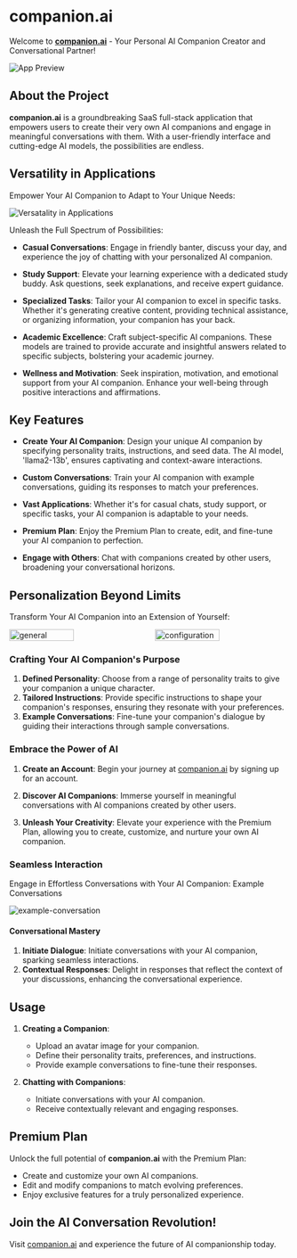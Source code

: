 # companion.ai

Welcome to **[companion.ai](https://ai-companion-nu.vercel.app/)** - Your Personal AI Companion Creator and Conversational Partner!

![App Preview](https://github.com/Akash4510/ai-companion/assets/78362903/427b2425-dde1-45e6-a2b5-fceca9bfa09c)

## About the Project

**companion.ai** is a groundbreaking SaaS full-stack application that empowers users to create their very own AI companions and engage in meaningful conversations with them. With a user-friendly interface and cutting-edge AI models, the possibilities are endless.

## Versatility in Applications

Empower Your AI Companion to Adapt to Your Unique Needs:

![Versatality in Applications](https://github.com/Akash4510/ai-companion/assets/78362903/bf110cf4-8e8c-421a-bb57-8cb08ea3d90c)


Unleash the Full Spectrum of Possibilities:

- **Casual Conversations**: Engage in friendly banter, discuss your day, and experience the joy of chatting with your personalized AI companion.

- **Study Support**: Elevate your learning experience with a dedicated study buddy. Ask questions, seek explanations, and receive expert guidance.

- **Specialized Tasks**: Tailor your AI companion to excel in specific tasks. Whether it's generating creative content, providing technical assistance, or organizing information, your companion has your back.

- **Academic Excellence**: Craft subject-specific AI companions. These models are trained to provide accurate and insightful answers related to specific subjects, bolstering your academic journey.

- **Wellness and Motivation**: Seek inspiration, motivation, and emotional support from your AI companion. Enhance your well-being through positive interactions and affirmations.

## Key Features

- **Create Your AI Companion**: Design your unique AI companion by specifying personality traits, instructions, and seed data. The AI model, 'llama2-13b', ensures captivating and context-aware interactions.

- **Custom Conversations**: Train your AI companion with example conversations, guiding its responses to match your preferences.

- **Vast Applications**: Whether it's for casual chats, study support, or specific tasks, your AI companion is adaptable to your needs.

- **Premium Plan**: Enjoy the Premium Plan to create, edit, and fine-tune your AI companion to perfection.

- **Engage with Others**: Chat with companions created by other users, broadening your conversational horizons.

## Personalization Beyond Limits

Transform Your AI Companion into an Extension of Yourself:

<div style="display: flex; justify-content: space-between; align-items: center;">
  <img src="https://github.com/Akash4510/ai-companion/assets/78362903/928b4de6-e506-494d-aee8-4c9fdc9fe831" alt="general" style="width: 48%;">
  <img src="https://github.com/Akash4510/ai-companion/assets/78362903/bf110cf4-8e8c-421a-bb57-8cb08ea3d90c" alt="configuration" style="width: 48%;">
</div>

### Crafting Your AI Companion's Purpose

1. **Defined Personality**: Choose from a range of personality traits to give your companion a unique character.
2. **Tailored Instructions**: Provide specific instructions to shape your companion's responses, ensuring they resonate with your preferences.
3. **Example Conversations**: Fine-tune your companion's dialogue by guiding their interactions through sample conversations.

### Embrace the Power of AI

1. **Create an Account**: Begin your journey at [companion.ai](https://ai-companion-nu.vercel.app/) by signing up for an account.

2. **Discover AI Companions**: Immerse yourself in meaningful conversations with AI companions created by other users.

3. **Unleash Your Creativity**: Elevate your experience with the Premium Plan, allowing you to create, customize, and nurture your own AI companion.

### Seamless Interaction

Engage in Effortless Conversations with Your AI Companion:
Example Conversations

![example-conversation](https://github.com/Akash4510/ai-companion/assets/78362903/164fd5bf-11b1-4bcf-9a85-a437ce3e6080)

#### Conversational Mastery

1. **Initiate Dialogue**: Initiate conversations with your AI companion, sparking seamless interactions.
2. **Contextual Responses**: Delight in responses that reflect the context of your discussions, enhancing the conversational experience.

## Usage

1. **Creating a Companion**:

   - Upload an avatar image for your companion.
   - Define their personality traits, preferences, and instructions.
   - Provide example conversations to fine-tune their responses.

2. **Chatting with Companions**:
   - Initiate conversations with your AI companion.
   - Receive contextually relevant and engaging responses.

## Premium Plan

Unlock the full potential of **companion.ai** with the Premium Plan:

- Create and customize your own AI companions.
- Edit and modify companions to match evolving preferences.
- Enjoy exclusive features for a truly personalized experience.

## Join the AI Conversation Revolution!

Visit [companion.ai](https://ai-companion-nu.vercel.app/) and experience the future of AI companionship today.
